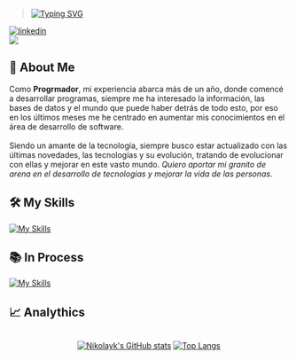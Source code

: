 > [![Typing SVG](https://readme-typing-svg.demolab.com?font=Fira+Code&weight=700&size=22&duration=4000&pause=1000&color=853DD8&vCenter=true&random=false&width=435&lines=Hey+there%2C+I'm+Jorge!+%F0%9F%A4%98%F0%9F%8F%BC;Hey+there%2C+I'm+developer!+%F0%9F%96%A5%EF%B8%8F)](https://git.io/typing-svg)

[![linkedin](https://img.shields.io/badge/linkedin-0A66C2?style=for-the-badge&logo=linkedin&logoColor=white)](https://www.linkedin.com/in/jorgebiuza/)  
<img src="https://user-images.githubusercontent.com/73097560/115834477-dbab4500-a447-11eb-908a-139a6edaec5c.gif">

## 🚀 About Me

Como **Progrmador**, mi experiencia abarca más de un año, donde comencé a desarrollar programas, siempre me ha interesado la información, las bases de datos y el mundo que puede haber detrás de todo esto, por eso en los últimos meses me he centrado en aumentar mis conocimientos en el área de desarrollo de software. <br><br>
Siendo un amante de la tecnología, siempre busco estar actualizado con las últimas novedades, las tecnologías y su evolución, tratando de evolucionar con ellas y mejorar en este vasto mundo. _Quiero aportar mi granito de arena en el desarrollo de tecnologías y mejorar la vida de las personas._


## 🛠️ My Skills

[![My Skills](https://skillicons.dev/icons?i=html,css,js,nodejs,react,mongo,mysql,git,java,linux,github,bash)](https://skillicons.dev)

## 📚 In Process

 [![My Skills](https://skillicons.dev/icons?i=python,docker,go,ts)](https://skillicons.dev)

## 📈 Analythics
<div class="stats" style="display:flex; justify-content: center; align-items: center;">

[![Nikolayk's GitHub stats](https://github-readme-stats.vercel.app/api?username=GoblinGuide1&theme=midnight-purple&show_icons=true&count_private=true&include_all_commits=true&hide_border=TRUE&card_width=390px)](https://github.com/GoblinGuide1) 
[![Top Langs](https://github-readme-stats.vercel.app/api/top-langs/?username=GoblinGuide1&langs_count=10&theme=midnight-purple&layout=compact&hide_border=true&hide=css&card_width=390px)](https://github.com/GoblinGuide1)

</div>
